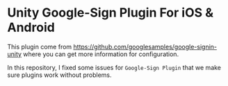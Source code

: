 # Unity Google-Sign Plugin For iOS & Android

This plugin come from https://github.com/googlesamples/google-signin-unity where you can get more information for configuration.

In this repository, I fixed some issues for `Google-Sign Plugin` that we make sure plugins work without problems.